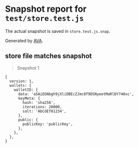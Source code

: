 # Snapshot report for `test/store.test.js`

The actual snapshot is saved in `store.test.js.snap`.

Generated by [AVA](https://ava.li).

## store file matches snapshot

> Snapshot 1

    {
      version: 1,
      wallets: {
        walletID: {
          data: 'aSAiEGNbgh9jXliDBEcZJmc8f9DSNyeetMaRlDY740xc',
          keyMeta: {
            hash: 'sha256',
            iterations: 20000,
            salt: 'AbCdEf01234',
          },
          public: {
            publicKey: 'publicKey',
          },
        },
      },
    }
